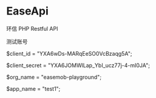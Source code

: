 # EaseApi
环信 PHP Restful API

测试账号

$client_id		  = "YXA6wDs-MARqEeSO0VcBzaqg5A";

$client_secret 	= "YXA6JOMWlLap_YbI_ucz77j-4-mI0JA";

$org_name		    = "easemob-playground";

$app_name		    = "test1";
